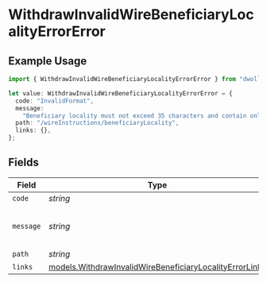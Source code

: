 # WithdrawInvalidWireBeneficiaryLocalityErrorError

## Example Usage

```typescript
import { WithdrawInvalidWireBeneficiaryLocalityErrorError } from "dwolla-typescript";

let value: WithdrawInvalidWireBeneficiaryLocalityErrorError = {
  code: "InvalidFormat",
  message:
    "Beneficiary locality must not exceed 35 characters and contain only alphanumeric, white space, '.' or '#' characters.",
  path: "/wireInstructions/beneficiaryLocality",
  links: {},
};
```

## Fields

| Field                                                                                                                    | Type                                                                                                                     | Required                                                                                                                 | Description                                                                                                              | Example                                                                                                                  |
| ------------------------------------------------------------------------------------------------------------------------ | ------------------------------------------------------------------------------------------------------------------------ | ------------------------------------------------------------------------------------------------------------------------ | ------------------------------------------------------------------------------------------------------------------------ | ------------------------------------------------------------------------------------------------------------------------ |
| `code`                                                                                                                   | *string*                                                                                                                 | :heavy_minus_sign:                                                                                                       | N/A                                                                                                                      | InvalidFormat                                                                                                            |
| `message`                                                                                                                | *string*                                                                                                                 | :heavy_minus_sign:                                                                                                       | N/A                                                                                                                      | Beneficiary locality must not exceed 35 characters and contain only alphanumeric, white space, '.' or '#' characters.    |
| `path`                                                                                                                   | *string*                                                                                                                 | :heavy_minus_sign:                                                                                                       | N/A                                                                                                                      | /wireInstructions/beneficiaryLocality                                                                                    |
| `links`                                                                                                                  | [models.WithdrawInvalidWireBeneficiaryLocalityErrorLinks](../models/withdrawinvalidwirebeneficiarylocalityerrorlinks.md) | :heavy_minus_sign:                                                                                                       | N/A                                                                                                                      | {}                                                                                                                       |